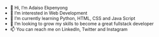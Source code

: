 - 👋 Hi, I’m Adaiso Ekpenyong
- 👀 I’m interested in Web Development
- 🌱 I’m currently learning Python, HTML, CSS and Java Script
- 💞️ I’m looking to grow my skills to become a great fullstack developer
- 📫 You can reach me on LinkedIn, Twitter and Instagram

<!---
Adaisoe/Adaisoe is a ✨ special ✨ repository because its `README.md` (this file) appears on your GitHub profile.
You can click the Preview link to take a look at your changes.
--->
